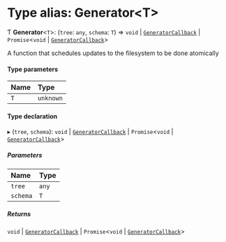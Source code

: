 # Type alias: Generator\<T\>

Ƭ **Generator**\<`T`\>: (`tree`: `any`, `schema`: `T`) => `void` \| [`GeneratorCallback`](../../devkit/documents/GeneratorCallback) \| `Promise`\<`void` \| [`GeneratorCallback`](../../devkit/documents/GeneratorCallback)\>

A function that schedules updates to the filesystem to be done atomically

#### Type parameters

| Name | Type      |
| :--- | :-------- |
| `T`  | `unknown` |

#### Type declaration

▸ (`tree`, `schema`): `void` \| [`GeneratorCallback`](../../devkit/documents/GeneratorCallback) \| `Promise`\<`void` \| [`GeneratorCallback`](../../devkit/documents/GeneratorCallback)\>

##### Parameters

| Name     | Type  |
| :------- | :---- |
| `tree`   | `any` |
| `schema` | `T`   |

##### Returns

`void` \| [`GeneratorCallback`](../../devkit/documents/GeneratorCallback) \| `Promise`\<`void` \| [`GeneratorCallback`](../../devkit/documents/GeneratorCallback)\>
